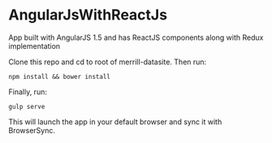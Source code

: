 # AngularJsWithReactJs
App built with AngularJS 1.5  and has ReactJS components along with Redux implementation

Clone this repo and cd to root of merrill-datasite. Then run:

```
npm install && bower install
```

Finally, run:

```
gulp serve
```

This will launch the app in your default browser and sync it with BrowserSync.

